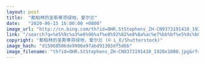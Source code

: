 ```yaml
---
layout: post
title:  "都柏林的圣斯蒂芬绿地，爱尔兰"
date:   "2020-06-15 16:00:00 +0800"
image_url: "http://cn.bing.com/th?id=OHR.StStephens_ZH-CN9373191410_1920x1080.jpg&rf=LaDigue_1920x1080.jpg&pid=hp"
link: "/search?q=%e5%9c%a3%e6%96%af%e8%92%82%e8%8a%ac%e7%bb%bf%e5%9c%b0&form=hpcapt&mkt=zh-cn"
copyright: "都柏林的圣斯蒂芬绿地，爱尔兰 (© L_E/Shutterstock)"
image_hash: "d15968506de9906e97abd91303df5d6b"
image_filename: "th?id=OHR.StStephens_ZH-CN9373191410_1920x1080.jpg&rf=LaDigue_1920x1080.jpg&pid=hp"
---
```

